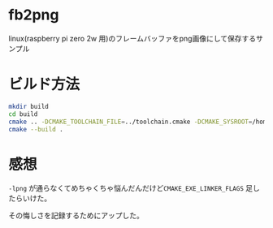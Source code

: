 # fb2png

linux(raspberry pi zero 2w 用)のフレームバッファをpng画像にして保存するサンプル

# ビルド方法

```bash
mkdir build
cd build
cmake .. -DCMAKE_TOOLCHAIN_FILE=../toolchain.cmake -DCMAKE_SYSROOT=/home/bamchoh/rpi-sysroot
cmake --build .
```

# 感想

`-lpng` が通らなくてめちゃくちゃ悩んだんだけど`CMAKE_EXE_LINKER_FLAGS` 足したらいけた。

その悔しさを記録するためにアップした。
